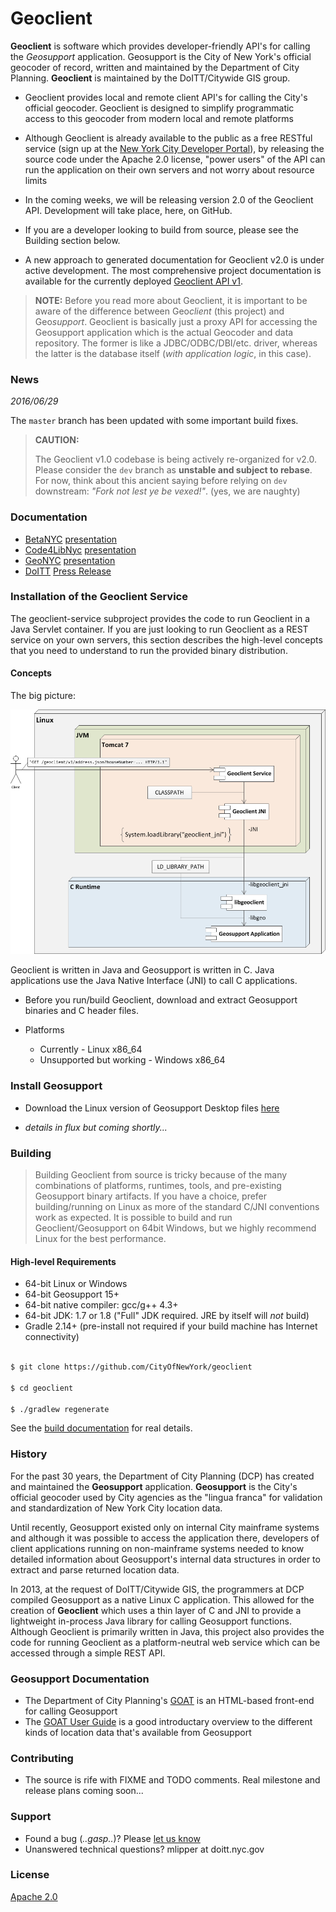 # Geoclient #

**Geoclient** is software which provides developer-friendly API's for calling the *Geosupport* application. Geosupport
is the City of New York's official geocoder of record, written and maintained by the
Department of City Planning. **Geoclient** is maintained by the DoITT/Citywide GIS group.


* Geoclient provides local and remote client API's for calling the City's official geocoder. Geoclient is designed to simplify programmatic access to this geocoder from modern local and remote platforms

* Although Geoclient is already available to the public as a free RESTful service (sign up at the [New York City Developer Portal](https://developer.cityofnewyork.us)), by releasing the source code under the Apache 2.0 license, "power users" of the API can run the application on their own servers and not worry about resource limits

* In the coming weeks, we will be releasing version 2.0 of the Geoclient API. Development will take place, here, on GitHub.

* If you are a developer looking to build from source, please see the Building section  below.

* A new approach to generated documentation for Geoclient v2.0 is under active development. The most comprehensive project documentation is available for the currently deployed [Geoclient API v1](https://api.cityofnewyork.us/geoclient/v1/doc).


>**NOTE:** Before you read more about Geoclient, it is important to be aware of the difference between Geo*client* (this project) and Geo*support*. Geoclient is basically just a proxy API for accessing the Geosupport application which is the actual Geocoder and data repository. The former is like a JDBC/ODBC/DBI/etc. driver, whereas the latter is the database itself (*with application logic*, in this case).


### News ###

_2016/06/29_

The `master` branch has been updated with some important build fixes.

> **CAUTION:**
>
> The Geoclient v1.0 codebase is being actively re-organized for v2.0. Please consider the `dev` branch as __unstable and subject to rebase__.
> For now, think about this ancient saying before relying on `dev` downstream: _"Fork not lest ye be vexed!"_. (yes, we are naughty)

### Documentation ###

* [BetaNYC](http://betanyc.us/) [presentation](https://github.com/CityOfNewYork/geoclient/blob/master/src/doc/presentations/BetaNYC-nyc-doitt-geoclient.pdf)
* [Code4LibNyc](http://code4lib.org/) [presentation](https://github.com/CityOfNewYork/geoclient/blob/master/src/doc/presentations/Code4LibNYC-geoclient-overview.pdf)
* [GeoNYC](http://www.meetup.com/geonyc) [presentation](https://github.com/CityOfNewYork/geoclient/blob/master/src/doc/presentations/nyc-geoclient-api.pdf)
* [DoITT](http://www1.nyc.gov/site/doitt/index.page) [Press Release](http://on.nyc.gov/1ZnZwEX)

### Installation of the Geoclient Service ###

The geoclient-service subproject provides the code to run Geoclient in a Java Servlet container. If you are just looking to run Geoclient as a REST service on your own servers, this section describes the high-level concepts that you need to understand to run the provided binary distribution.

#### Concepts ####

The big picture:

![Geoclient components](https://github.com/CityOfNewYork/geoclient/blob/master/geoclient-service/doc/deployment-landscape.png)

Geoclient is written in Java and Geosupport is written in C. Java applications use the Java Native Interface (JNI) to call C applications.

* Before you run/build Geoclient, download and extract Geosupport binaries and C header files. 

* Platforms
  * Currently - Linux x86_64
  * Unsupported but working - Windows x86_64

### Install Geosupport ###

* Download the Linux version of Geosupport Desktop files [here](http://www.nyc.gov/html/dcp/html/bytes/applbyte.shtml#geocoding_application)

* *details in flux but coming shortly...*

### Building ###

> Building Geoclient from source is tricky because of the many combinations of platforms, runtimes, tools, and pre-existing Geosupport binary artifacts. If you have a choice, prefer building/running on Linux as more of the standard C/JNI conventions work as expected. It is possible to build and run Geoclient/Geosupport on 64bit Windows, but we highly recommend Linux for the best performance.

#### High-level Requirements
  * 64-bit Linux or Windows
  * 64-bit Geosupport 15+ 
  * 64-bit native compiler: gcc/g++ 4.3+
  * 64-bit JDK: 1.7 or 1.8 ("Full" JDK required. JRE by itself will *not* build)
  * Gradle 2.14+ (pre-install not required if your build machine has Internet connectivity)

```bash

$ git clone https://github.com/CityOfNewYork/geoclient

$ cd geoclient

$ ./gradlew regenerate

```

See the [build documentation](./src/doc/BUILD.md) for real details.

### History ###

For the past 30 years, the Department of City Planning (DCP) has created and maintained the **Geosupport** application. **Geosupport** is the City's official geocoder used by City agencies as the "lingua franca" for validation and standardization of New York City location data.

Until recently, Geosupport existed only on internal City mainframe systems and although it was possible to access the application there, developers of client applications running on non-mainframe systems needed to know detailed information about Geosupport's internal data structures in order to extract and parse returned location data.

In 2013, at the request of DoITT/Citywide GIS, the programmers at DCP compiled Geosupport as a native Linux C application. This allowed for the creation of **Geoclient** which uses a thin layer of C and JNI to provide a lightweight in-process Java library for calling Geosupport functions. Although Geoclient is primarily written in Java, this project also provides the code for running Geoclient as a platform-neutral web service which can be accessed through a simple REST API.

### Geosupport Documentation ###

* The Department of City Planning's [GOAT](http://nyc.gov/goat) is an HTML-based front-end for calling Geosupport
* The [GOAT User Guide](http://nyc.gov/goat/userguide.aspx) is a good introductary overview to the different kinds of location data that's available from Geosupport

### Contributing ###

* The source is rife with FIXME and TODO comments. Real milestone and release plans coming soon...

### Support ###

* Found a bug (*..gasp..*)? Please [let us know](https://github.com/cityofnewyork/geoclient/issues)
* Unanswered technical questions? mlipper at doitt.nyc.gov 

### License ###

[Apache 2.0](https://github.com/CityOfNewYork/geoclient/blob/master/src/dist/license.txt)

